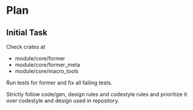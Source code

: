 # Plan

## Initial Task

Check crates at
- module/core/former
- module/core/former_meta
- module/core/macro_tools

Run tests for former and fix all failing tests.

Strictly follow code/gen, design rules and codestyle rules and prioritize it over codestyle and design used in repository.
